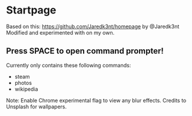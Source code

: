 # Startpage
Based on this: https://github.com/Jaredk3nt/homepage by @Jaredk3nt
Modified and experimented with on my own.

## Press SPACE to open command prompter!
Currently only contains these following commands:
* steam
* photos
* wikipedia

Note: Enable Chrome experimental flag to view any blur effects.
Credits to Unsplash for wallpapers.
